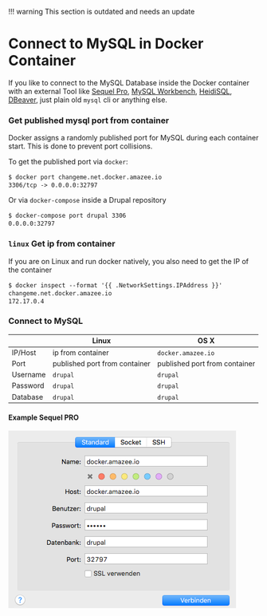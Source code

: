 !!! warning
    This section is outdated and needs an update

# Connect to MySQL in Docker Container

If you like to connect to the MySQL Database inside the Docker container with an external Tool like [Sequel Pro](http://www.sequelpro.com/), [MySQL Workbench](http://www.mysql.com/products/workbench/), [HeidiSQL](http://www.heidisql.com/), [DBeaver](http://dbeaver.jkiss.org/), just plain old `mysql` cli or anything else.

### Get published mysql port from container

Docker assigns a randomly published port for MySQL during each container start. This is done to prevent port collisions.

To get the published port via `docker`:

    $ docker port changeme.net.docker.amazee.io
    3306/tcp -> 0.0.0.0:32797

Or via `docker-compose` inside a Drupal repository

    $ docker-compose port drupal 3306
    0.0.0.0:32797

### `linux` Get ip from container

If you are on Linux and run docker natively, you also need to get the IP of the container

    $ docker inspect --format '{{ .NetworkSettings.IPAddress }}' changeme.net.docker.amazee.io
    172.17.0.4

### Connect to MySQL

|          | Linux                         | OS X                          |
|----------|-------------------------------|-------------------------------|
| IP/Host  | ip from container             | `docker.amazee.io`            |
| Port     | published port from container | published port from container |
| Username | `drupal`                      | `drupal`                      |
| Password | `drupal`                      | `drupal`                      |
| Database | `drupal`                      | `drupal`                      |

#### Example Sequel PRO

![Screenshot SequelPro](images/Sequel_Pro.png)
